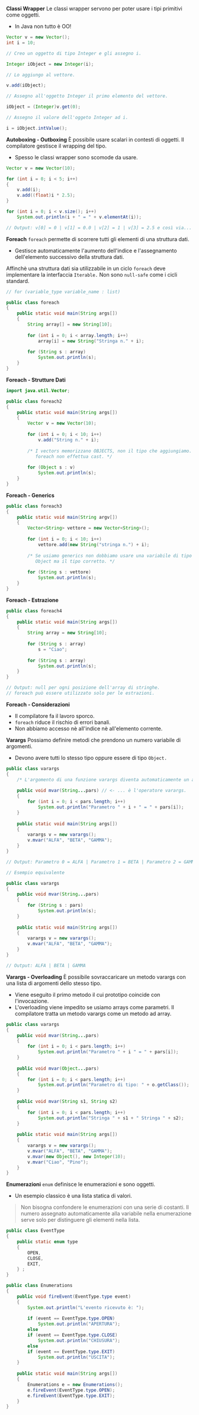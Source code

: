 **Classi Wrapper**
Le classi wrapper servono per poter usare i tipi primitivi come oggetti.
- In Java non tutto è OO!

``` Java
Vector v = new Vector();
int i = 10;

// Creo un oggetto di tipo Integer e gli assegno i.

Integer iObject = new Integer(i);

// Lo aggiungo al vettore.

v.add(iObject);

// Assegno all'oggetto Integer il primo elemento del vettore.

iObject = (Integer)v.get(0);

// Assegno il valore dell'oggeto Integer ad i.

i = iObject.intValue();
```

**Autoboxing - Outboxing**
È possibile usare scalari in contesti di oggetti. Il compilatore gestisce il wrapping del tipo.
- Spesso le classi wrapper sono scomode da usare.

``` Java
Vector v = new Vector(10);

for (int i = 0; i < 5; i++)
{
	v.add(i);
	v.add((float)i * 2.5);
}

for (int i = 0; i < v.size(); i++)
	System.out.println(i + " = " + v.elementAt(i));

// Output: v[0] = 0 | v[1] = 0.0 | v[2] = 1 | v[3] = 2.5 e così via...
```

**Foreach**
`foreach` permette di scorrere tutti gli elementi di una struttura dati.
- Gestisce automaticamente l'aumento dell'indice e l'assegnamento dell'elemento successivo della struttura dati.

Affinchè una struttura dati sia utilizzabile in un ciclo `foreach` deve implementare la interfaccia `Iterable.` Non sono `null-safe` come i cicli standard.

``` Java
// for (variable_type variable_name : list)

public class foreach
{
	public static void main(String args[])
	{
		String array[] = new String[10];
		
		for (int i = 0; i < array.length; i++)
			array[i] = new String("Stringa n." + i);
		
		for (String s : array)
			System.out.println(s);
	}
}
```

**Foreach - Strutture Dati**

``` Java
import java.util.Vector;

public class foreach2
{
	public static void main(String args[])
	{
		Vector v = new Vector(10);
		
		for (int i = 0; i < 10; i++)
			v.add("String n." + i);
		
		/* I vectors memorizzano OBJECTS, non il tipo che aggiungiamo.
		   foreach non effettua cast. */
		
		for (Object s : v)
			System.out.println(s);
	}
}
```

**Foreach - Generics**

``` Java
public class foreach3
{
	public static void main(String argv[])
	{
		Vector<String> vettore = new Vector<String>();
		
		for (int i = 0; i < 10; i++)
			vettore.add(new String("stringa n.") + i);
		
		/* Se usiamo generics non dobbiamo usare una variabile di tipo
		   Object ma il tipo corretto. */
		
		for (String s : vettore)
			System.out.println(s);
	}
}
```

**Foreach - Estrazione**

``` Java
public class foreach4
{
	public static void main(String args[])
	{
		String array = new String[10];
		
		for (String s : array)
			s = "Ciao";
			
		for (String s : array)
			System.out.println(s);
	}
}

// Output: null per ogni posizione dell'array di stringhe.
// foreach può essere utilizzato solo per le estrazioni.
```

**Foreach - Considerazioni**
- Il compilatore fa il lavoro sporco.
- `foreach` riduce il rischio di errori banali.
- Non abbiamo accesso nè all'indice nè all'elemento corrente.

**Varargs**
Possiamo definire metodi che prendono un numero variabile di argomenti.
- Devono avere tutti lo stesso tipo oppure essere di tipo `Object.`

``` Java
public class varargs
{
	/* L'argomento di una funzione varargs diventa automaticamente un array. */
	
	public void mvar(String...pars) // <- ... è l'operatore varargs.
	{
		for (int i = 0; i < pars.length; i++)
			System.out.println("Parametro " + i + " = " + pars[i]);
	}
	
	public static void main(String args[])
	{
		varargs v = new varargs();
		v.mvar("ALFA", "BETA", "GAMMA");
	}
}

// Output: Parametro 0 = ALFA | Parametro 1 = BETA | Parametro 2 = GAMMA
```

``` Java
// Esempio equivalente

public class varargs
{
	public void mvar(String...pars)
	{
		for (String s : pars)
			System.out.println(s);
	}
	
	public static void main(String args[])
	{
		varargs v = new varargs();
		v.mvar("ALFA", "BETA", "GAMMA");
	}
}

// Output: ALFA | BETA | GAMMA
```

**Varargs - Overloading**
È possibile sovraccaricare un metodo varargs con una lista di argomenti dello stesso tipo.
- Viene eseguito il primo metodo il cui prototipo coincide con l'invocazione.
- L'overloading viene impedito se usiamo arrays come parametri. Il compilatore tratta un metodo varargs come un metodo ad array.

``` Java
public class varargs
{
	public void mvar(String...pars)
	{
		for (int i = 0; i < pars.length; i++)
			System.out.println("Parametro " + i " = " + pars[i]);
	}
	
	public void mvar(Object...pars)
	{
		for (int i = 0; i < pars.length; i++)
			System.out.println("Parametro di tipo: " + o.getClass());
	}
	
	public void mvar(String s1, String s2)
	{
		for (int i = 0; i < pars.length; i++)
			System.out.println("Stringa " + s1 + " Stringa " + s2);
	}
	
	public static void main(String args[])
	{
		varargs v = new varargs();
		v.mvar("ALFA", "BETA", "GAMMA");
		v.mvar(new Object(), new Integer(10);
		v.mvar("Ciao", "Pino");
	}
}
```

**Enumerazioni**
`enum` definisce le enumerazioni e sono oggetti.
- Un esempio classico è una lista statica di valori.

> Non bisogna confondere le enumerazioni con una serie di costanti. Il numero assegnato automaticamente alla variabile nella enumerazione serve solo per distinguere gli elementi nella lista.

``` Java
public class EventType
{
	public static enum type
	{
		OPEN,
		CLOSE,
		EXIT,
	} ;
}
```

``` Java
public class Enumerations
{
	public void fireEvent(EventType.type event)
	{
		System.out.println("L'evento ricevuto è: ");
		
		if (event == EventType.type.OPEN)
			System.out.println("APERTURA");
		else
		if (event == EventType.type.CLOSE)
			System.out.println("CHIUSURA");
		else	
		if (event == EventType.type.EXIT)
			System.out.println("USCITA");
	}
	
	public static void main(String args[])
	{
		Enumerations e = new Enumerations();
		e.fireEvent(EventType.type.OPEN);
		e.fireEvent(EventType.type.EXIT);
	}
}
```
